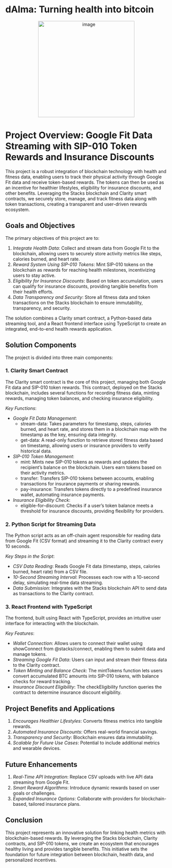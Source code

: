 # dAIma: Turning health into bitcoin
<p align="center">
  <img src="https://github.com/user-attachments/assets/7b572a34-354f-43b1-b317-204809415bb3" width="300" alt="image">
</p>


# Project Overview: Google Fit Data Streaming with SIP-010 Token Rewards and Insurance Discounts

This project is a robust integration of blockchain technology with health and fitness data, enabling users to track their physical activity through Google Fit data and receive token-based rewards. The tokens can then be used as an incentive for healthier lifestyles, eligibility for insurance discounts, and other benefits. Leveraging the Stacks blockchain and Clarity smart contracts, we securely store, manage, and track fitness data along with token transactions, creating a transparent and user-driven rewards ecosystem.


## Goals and Objectives
The primary objectives of this project are to:
1. *Integrate Health Data*: Collect and stream data from Google Fit to the blockchain, allowing users to securely store activity metrics like steps, calories burned, and heart rate.
2. *Reward System Using SIP-010 Tokens*: Mint SIP-010 tokens on the blockchain as rewards for reaching health milestones, incentivizing users to stay active.
3. *Eligibility for Insurance Discounts*: Based on token accumulation, users can qualify for insurance discounts, providing tangible benefits from their health efforts.
4. *Data Transparency and Security*: Store all fitness data and token transactions on the Stacks blockchain to ensure immutability, transparency, and security.

The solution combines a Clarity smart contract, a Python-based data streaming tool, and a React frontend interface using TypeScript to create an integrated, end-to-end health rewards application.

## Solution Components
The project is divided into three main components:

### 1. Clarity Smart Contract
The Clarity smart contract is the core of this project, managing both Google Fit data and SIP-010 token rewards. This contract, deployed on the Stacks blockchain, includes several functions for recording fitness data, minting rewards, managing token balances, and checking insurance eligibility.

*Key Functions*:
- *Google Fit Data Management*:
  - stream-data: Takes parameters for timestamp, steps, calories burned, and heart rate, and stores them in a blockchain map with the timestamp as the key, ensuring data integrity.
  - get-data: A read-only function to retrieve stored fitness data based on timestamp, allowing users or insurance providers to verify historical data.
- *SIP-010 Token Management*:
  - mint: Mints new SIP-010 tokens as rewards and updates the recipient’s balance on the blockchain. Users earn tokens based on their activity metrics.
  - transfer: Transfers SIP-010 tokens between accounts, enabling transactions for insurance payments or sharing rewards.
  - pay-insurance: Transfers tokens directly to a predefined insurance wallet, automating insurance payments.
- *Insurance Eligibility Check*:
  - eligible-for-discount: Checks if a user’s token balance meets a threshold for insurance discounts, providing flexibility for providers.

### 2. Python Script for Streaming Data
The Python script acts as an off-chain agent responsible for reading data from Google Fit (CSV format) and streaming it to the Clarity contract every 10 seconds.

*Key Steps in the Script*:
- *CSV Data Reading*: Reads Google Fit data (timestamp, steps, calories burned, heart rate) from a CSV file.
- *10-Second Streaming Interval*: Processes each row with a 10-second delay, simulating real-time data streaming.
- *Data Submission*: Integrates with the Stacks blockchain API to send data as transactions to the Clarity contract.

### 3. React Frontend with TypeScript
The frontend, built using React with TypeScript, provides an intuitive user interface for interacting with the blockchain.

*Key Features*:
- *Wallet Connection*: Allows users to connect their wallet using showConnect from @stacks/connect, enabling them to submit data and manage tokens.
- *Streaming Google Fit Data*: Users can input and stream their fitness data to the Clarity contract.
- *Token Minting and Balance Check*: The mintTokens function lets users convert accumulated BTC amounts into SIP-010 tokens, with balance checks for reward tracking.
- *Insurance Discount Eligibility*: The checkEligibility function queries the contract to determine insurance discount eligibility.

## Project Benefits and Applications
1. *Encourages Healthier Lifestyles*: Converts fitness metrics into tangible rewards.
2. *Automated Insurance Discounts*: Offers real-world financial savings.
3. *Transparency and Security*: Blockchain ensures data immutability.
4. *Scalable for Future Use Cases*: Potential to include additional metrics and wearable devices.

## Future Enhancements
1. *Real-Time API Integration*: Replace CSV uploads with live API data streaming from Google Fit.
2. *Smart Reward Algorithms*: Introduce dynamic rewards based on user goals or challenges.
3. *Expanded Insurance Options*: Collaborate with providers for blockchain-based, tailored insurance plans.

## Conclusion
This project represents an innovative solution for linking health metrics with blockchain-based rewards. By leveraging the Stacks blockchain, Clarity contracts, and SIP-010 tokens, we create an ecosystem that encourages healthy living and provides tangible benefits. This initiative sets the foundation for future integration between blockchain, health data, and personalized incentives.
